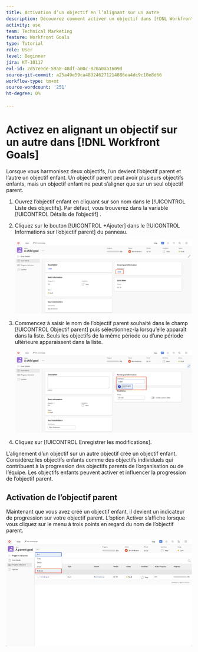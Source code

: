 ```yaml
---
title: Activation d’un objectif en l’alignant sur un autre
description: Découvrez comment activer un objectif dans [!DNL Workfront Goals] en l’alignant sur un autre objectif.
activity: use
team: Technical Marketing
feature: Workfront Goals
type: Tutorial
role: User
level: Beginner
jira: KT-10117
exl-id: 2d57eede-59a8-48df-a00c-820a0aa1609d
source-git-commit: a25a49e59ca483246271214886ea4dc9c10e8d66
workflow-type: tm+mt
source-wordcount: '251'
ht-degree: 0%

---
```


# Activez en alignant un objectif sur un autre dans [!DNL Workfront Goals]

Lorsque vous harmonisez deux objectifs, l’un devient l’objectif parent et l’autre un objectif enfant. Un objectif parent peut avoir plusieurs objectifs enfants, mais un objectif enfant ne peut s’aligner que sur un seul objectif parent.

1. Ouvrez l’objectif enfant en cliquant sur son nom dans le [!UICONTROL Liste des objectifs]. Par défaut, vous trouverez dans la variable [!UICONTROL Détails de l’objectif] .
1. Cliquez sur le bouton [!UICONTROL +Ajouter] dans le [!UICONTROL Informations sur l’objectif parent] du panneau.

   ![Capture d’écran de la [!UICONTROL Détails de l’objectif] tab](assets/06-workfront-goals-align-goals.png)

1. Commencez à saisir le nom de l’objectif parent souhaité dans le champ [!UICONTROL Objectif parent] puis sélectionnez-la lorsqu’elle apparaît dans la liste. Seuls les objectifs de la même période ou d’une période ultérieure apparaissent dans la liste.

   ![Capture d’écran de la [!UICONTROL Détails de l’objectif] affichant le panneau [!UICONTROL Informations sur l’objectif parent] panel](assets/07-workfront-goals-align-to.png)

1. Cliquez sur [!UICONTROL Enregistrer les modifications].

L’alignement d’un objectif sur un autre objectif crée un objectif enfant. Considérez les objectifs enfants comme des objectifs individuels qui contribuent à la progression des objectifs parents de l’organisation ou de l’équipe. Les objectifs enfants peuvent activer et influencer la progression de l’objectif parent.

## Activation de l’objectif parent

Maintenant que vous avez créé un objectif enfant, il devient un indicateur de progression sur votre objectif parent. L’option Activer s’affiche lorsque vous cliquez sur le menu à trois points en regard du nom de l’objectif parent.

![Capture d’écran montrant comment activer l’objectif parent.](assets/activate-the-parent-goal.png)

